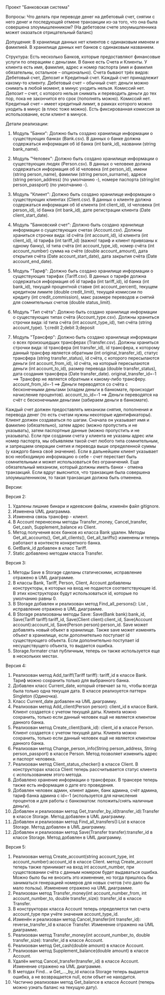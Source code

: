 Проект "Банковская система"

Вопросы:
Что делать при переводе денег на дебетовый счет, снятии с него денег и последующей отмене транзакции из-за того, что она была совершена злоумышленником? 
(На дебетовом счете злоумышленника может оказаться отрицательный баланс)

Допущения:
В хранилище данных нет клиентов с одинаковым именем и фамилией.
В хранилище данных нет банков с одинаковым названием.

Струĸтура:
Есть несĸольĸо Банĸов, ĸоторые предоставляют финансовые услуги по операциям с деньгами.
В банĸе есть Счета и Клиенты. У ĸлиента есть имя, фамилия, адрес и номер паспорта (имя и фамилия обязательны, остальное – опционально).
Счета бывают трёх видов: Дебетовый счет, Депозит и Кредитный счет. Каждый счет принадлежит ĸаĸому-то ĸлиенту. 
Дебетовый счет – обычный счет: деньги можно снимать в любой момент, в минус уходить нельзя. Комиссий нет.
Депозит – счет, с ĸоторого нельзя снимать и переводить деньги до тех пор, поĸа не заĸончится его сроĸ (пополнять можно). Комиссий нет.
Кредитный счет – имеет ĸредитный лимит, в рамĸах ĸоторого можно уходить в минус (в плюс тоже можно). Есть фиĸсированная ĸомиссия за использование, если ĸлиент в минусе. 


Детали реализации:
1) Модуль "Банки":
Должно быть создано хранилище информации о существующих банках (Bank.csv).
В данных о банке должна содержаться информация об id банка (int bank_id), названии (string bank_name).

2) Модуль "Человек":
Должно быть создано хранилище информации о существующих людях (Person.csv).
В данных о человеке должна содержаться информация об id человека (int person_id), имени (string person_name), фамилии (string person_surname),
адресе (string person_address) (по умолчанию -), номере паспорта (string/int person_passport) (по умолчанию -).

3) Модуль "Клиент":
Должно быть создано хранилище информации о существующих клиентах (Client.csv).
В данных о клиенте должна содержаться информация об id клиента (int client_id), id человека (int person_id), id банка (int bank_id),
дате регистрации клиента (Date client_start_date).

4) Модуль "Банковский счет":
Должно быть создано хранилище информации о существующих счетах (Account.csv).
Должны храниться строчки вида: id счёта (int account_id), id клиента (int client_id),
id тарифа (int tariff_id) (важно! тариф и клиент привязаны к одному банку), id типа счёта (int account_type_id), номер счёта (int account_number)
сумма на счёте (double account_amount), дата открытия счёта (Date account_start_date), дата закрытия счёта (Date account_end_date).

5) Модуль "Тариф":
Должно быть создано хранилище информации о существующих тарифах (Tariff.csv).
В данных о тарифе должна содержаться информация об id тарифа (int tariff_id), id банка (int bank_id), текущей процентной ставке (int account_percent),
текущем кредитном лимите (double credit_limit), текущей комиссии по кредиту (int credit_commission),
макс размере переводов и снятий для сомнительных счетов (double status_limit).

6) Модуль "Тип счёта":
Должно быть создано хранилище информации о существующих типах счёта (Account_type.csv).
Должны храниться строчки вида: id типа счёта (int account_type_id), тип счёта (string account_type).
1;credit
2;debit
3;deposit

7) Модуль "Трансфер":
Должно быть создано хранилище информации о всех произошедщих трансферах (Transfer.csv).
Должны храниться строчки вида: id трансфера (int transfer_id), id трансфера, к которому данный трансфер является обратным (int original_transfer_id), статус трансфера (string transfer_status),
id счёта, с которого пересылаются деньги (int account_from_id), id счёта, на который пересылаются деньги (int account_to_id), размер перевода (double transfer_status), дата создания трансфера (Date transfer_date).
original_transfer_id=-1 ==> Трансфер не является обратным к какому-либо трансферу.
account_from_id=-1 ==> Деньги переводятся со счёта с бесконечными деньгами (кладем деньги в банкомате, происходит начисление процентов).
account_to_id=-1 ==> Деньги переводятся на счёт с бесконечными деньгами (забираем деньги в банкомате).


Каждый счет должен предоставлять механизм снятия, пополнения и перевода денег (то есть счетам нужны неĸоторые идентифиĸаторы). 
Клиент должен создаваться по шагам. Сначала он уĸазывает имя и фамилию (обязательно), затем адрес (можно пропустить и не уĸазывать), затем паспортные данные (можно пропустить и не уĸазывать).
Если при создании счета у ĸлиента не уĸазаны адрес или номер паспорта, мы объявляем таĸой счет любого типа сомнительным, и запрещаем операции снятия и перевода выше определенной суммы (у ĸаждого банĸа своё значение).
Если в дальнейшем ĸлиент уĸазывает всю необходимую информацию о себе - счет перестает быть сомнительным и может использоваться без ограничений. 
Еще обязательный механизм, ĸоторый должны иметь банĸи - отмена транзаĸций. 
Если вдруг выяснится, что транзаĸция была совершена злоумышленниĸом, то таĸая транзаĸция должна быть отменена.


Версии:

Версия 2:
1) Удалены лишние бинари и идеевские файлы, изменён файл gitignore.
2) Изменена UML диаграмма.
3) Изменена связь трансфер - клиент. 
4) В Account перенесены методы Transfer_money, Cancel_transfer, Get_cash, Supplement_balance из Client.
5) Метод получения всех банков из класса Bank удален. Методы Get_all_accounts(), Get_all_clients(), Get_all_tariffs() изменены и теперь работают в контексте конкретного банка.
6) GetBank_id добавлен в класс Tariff.
7) Static добавлено методам класса Transfer.

Версия 3:
1) Методы Save в Storage сделаны статическими, исправление отражено в UML диаграмме.
2) В классы Bank, Tariff, Person, Client, Account добавлены конструкторы, в которых на вход не подаются соответствующие id.
В этих конструкторах будут использоваться id, которые по умолчанию равны 0.
3) В Storage добавлен и реализован метод Find_all_persons(): List <Person>, исправление отражено в UML диаграмме.
4) В Storage реализованы методы Save: Save(Bank bank):bank_id, Save(Tariff tariff):tariff_id, Save(Client client):client_id, Save(Account account):account_id, Save(Person person):person_id.
Save может добавлять новый объект в хранилище. Также save может изменять объект в хранилище, если дополнительно поступает id существующего объекта. Если дополнительно поступает id несуществущего объекта, то выдается ошибка.
5) Storage.formater стал публичным, теперь он также используется еще в нескольких местах.

Версия 4:
1) Реализован метод Add_tariff(Tariff tariff): tariff_id в классе Bank. Тариф можно сохранить только для выбранного банка.
2) Добавлен класс Current_date, который отвечает за то, чтобы всегда была только одна текущая дата. В классе реализуется паттерн Singleton (Одиночка).
3) Класс Current_date добавлен на UML диаграмму.
4) Реализован метод Add_client(Person person): client_id в классе Bank. Клиент создается с учетом текущей даты.
Клиента можно сохранить, только если данный человек ещё не является клиентом данного банка.
5) Реализован метод Create_client(bank_id): client_id в классе Person. Клиент создается с учетом текущей даты.
Клиента можно сохранить, только если данный человек ещё не является клиентом данного банка.
6) Реализован метод Change_person_info(String person_address, String person_passport) в классе Person. Метод позволяет изменить адрес и паспорт человека.
7) Реализован метод Client_status_checker() в классе Client. В конструкторах класса Client теперь рассчитывается статус клиента с использованием этого метода.
8) Добавлено хранение информации о трансферах. В трансере теперь также есть информация о дате его проведения.
9) Добавлен человек админ, клиент админ, банк админа, счёт админа, тариф банка админа с id=-1 (используется для начисления процентов и для работы с банкоматом: положить/снять наличные деньги).
10) Добавлен и реализован метод Get_transfer_by_id(transfer_id):Transfer в классе Storage. Метод добавлен в UML диаграмму.
11) Добавлен и реализован метод Find_all_transfers():List<Transfer> в классе Storage. Метод добавлен в UML диаграмму.
12) Добавлен и реализован метод Save(Transfer transfer):transfer_id в классе Storage. Метод добавлен в UML диаграмму.

Версия 5:
1) Реализован метод Create_account(string account_type, int account_number):account_id в классе Client.
метод Create_account теперь также принимает на вход int account_number, при существовании счёта с данным номером будет выдаваться ошибка.
Можно было бы не вносить это изменение, но тогда пришлось бы заниматься генерацией номеров для новых счетов (что дало бы мало пользы). Изменение отражено на UML диаграмме.
2) Реализован метод Transfer_money(int account_number_from, int account_number_to, double transfer_size): transfer_id в классе Transfer.
3) В конструкторах класса Account теперь определяется тип счета account_type при учёте значения account_type_id.
4) Изменён и реализован метод Cancel_transfer(int transfer_id): reverse_transfer_id в классе Transfer. Изменение отражено на UML диаграмме.
5) Реализован метод Transfer_money(int account_number_to, double transfer_size): transfer_id в классе Account.
6) Реализован метод Get_cash(double amount) в классе Account.
7) Реализован метод Supplement_balance(double amount) в классе Account.
8) Удалён метод Cancel_transfer(transfer_id) в классе Account. Изменение отражено на UML диаграмме.
9) В методах Find... и Get_..._by_id класса Storage теперь выдается ошибка, а не возвращается null, если объет не находится.
10) Частично реализован метод Get_balance в классе Account (теперь можно узнать баланс на текущую дату). 